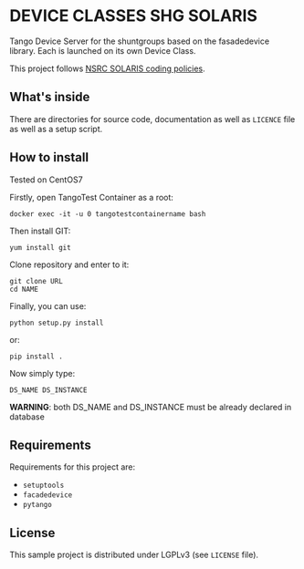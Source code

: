 DEVICE CLASSES SHG SOLARIS
==========================

Tango Device Server for the shuntgroups based on the fasadedevice library. Each is launched on
its own Device Class.

This project follows
[NSRC SOLARIS coding policies](http://gitlab.m.cps.uj.edu.pl/CSIT/doc-solaris-coding-policies).


What's inside
-------------
There are directories for source code, documentation as well as
`LICENCE` file as well as a setup script.

How to install
--------------
Tested on CentOS7

Firstly, open TangoTest Container as a root:
```console
docker exec -it -u 0 tangotestcontainername bash
```
Then install GIT:
```console
yum install git
```
Clone repository and enter to it:
```console
git clone URL
cd NAME
```
Finally, you can use:
```console
python setup.py install
```
or:
```console
pip install .
```
Now simply type:
```console
DS_NAME DS_INSTANCE
```
**WARNING**: both DS_NAME and DS_INSTANCE must be already declared in database

Requirements
------------
Requirements for this project are:
 - `setuptools`
 - `facadedevice`
 - `pytango`

License
-------
This sample project is distributed under LGPLv3 (see `LICENSE` file).

